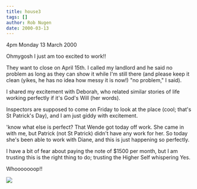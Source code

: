 ```yaml
---
title: house3
tags: []
author: Rob Nugen
date: 2000-03-13
---
```


<p class=date>4pm Monday 13 March 2000</p>

<p>Ohmygosh I just am too excited to work!!

<p>They want to close on April 15th.  I called my landlord and he said no 
problem as long as they can show it while I'm still there (and please keep 
it clean (yikes, he has no idea how messy it is now!) "no problem," I 
said).

<p>I shared my excitement with Deborah, who related similar stories of life 
working perfectly if it's God's Will (her words).

<p>Inspectors are supposed to come on Friday to look at the place (cool; 
that's St Patrick's Day), and I am just giddy with excitement.

<p>'know what else is perfect?  That Wende got today off work.  She came in 
with me, but Patrick (not St Patrick) didn't have any work for her.  So 
today she's been able to work with Diane, and this is just happening so 
perfectly.

<p>I have a bit of fear about paying the note of $1500 per month, but I am 
trusting this is the right thing to do; trusting the Higher Self whispering 
Yes.

<p>Whooooooop!!

<p><img src="/images/rob/wL-ROB.gif">

